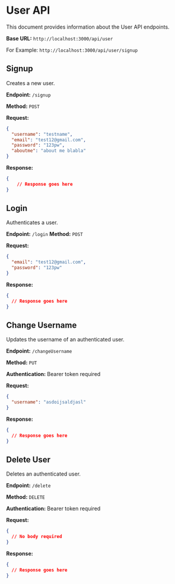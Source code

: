 # User API

This document provides information about the User API endpoints.

**Base URL:** `http://localhost:3000/api/user`

For Example: `http://localhost:3000/api/user/signup`

## Signup

Creates a new user.

**Endpoint:** `/signup`

**Method:** `POST`

**Request:**

```json
{
  "username": "testname",
  "email": "test12@gmail.com",
  "password": "123pw",
  "aboutme": "about me blabla"
}
```

**Response:**

```json
{
    // Response goes here
}
```

## Login

Authenticates a user.

**Endpoint:** `/login`
**Method:** `POST`

**Request:**

```json
{
  "email": "test12@gmail.com",
  "password": "123pw"
}
```

**Response:**

```json
{
  // Response goes here
}
```

## Change Username

Updates the username of an authenticated user.

**Endpoint:** `/changeUsername`

**Method:** `PUT`

**Authentication:** Bearer token required

**Request:**

```json
{
  "username": "asdoijsaldjasl"
}
```

**Response:**

```json
{
  // Response goes here
}
```

## Delete User

Deletes an authenticated user.

**Endpoint:** `/delete`

**Method:** `DELETE`

**Authentication:** Bearer token required

**Request:**

```json
{
  // No body required
}
```

**Response:**

```json
{
  // Response goes here
}
```